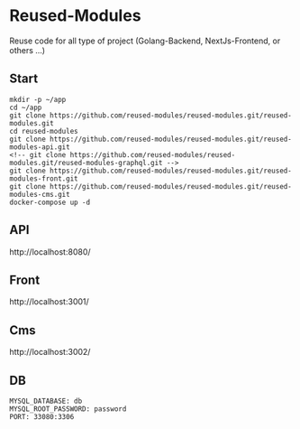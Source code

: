 # Reused-Modules
Reuse code for all type of project (Golang-Backend, NextJs-Frontend, or others ...)

## Start
```
mkdir -p ~/app
cd ~/app
git clone https://github.com/reused-modules/reused-modules.git/reused-modules.git
cd reused-modules
git clone https://github.com/reused-modules/reused-modules.git/reused-modules-api.git
<!-- git clone https://github.com/reused-modules/reused-modules.git/reused-modules-graphql.git -->
git clone https://github.com/reused-modules/reused-modules.git/reused-modules-front.git
git clone https://github.com/reused-modules/reused-modules.git/reused-modules-cms.git
docker-compose up -d
```

## API
http://localhost:8080/

<!-- ## GRAPHQL
http://localhost:8000/ -->

## Front
http://localhost:3001/

## Cms
http://localhost:3002/

## DB
```
MYSQL_DATABASE: db
MYSQL_ROOT_PASSWORD: password
PORT: 33080:3306
```
